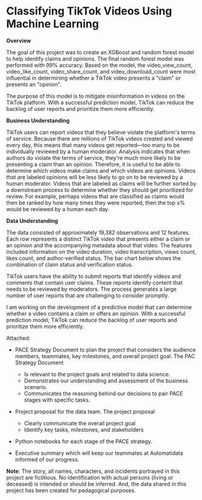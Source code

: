 # Classifying TikTok Videos Using Machine Learning

**Overview**

The goal of this project was to create an XGBoost and random forest model to help identify claims and opinions. The final random forest model was performed with 99% accuracy. Based on the model, the video_view_count,	video_like_count,	video_share_count, and video_download_count were most influential in determining whether a TikTok video presents a "claim" or presents an "opinion".

The purpose of this model is to mitigate misinformation in videos on the TikTok platform. With a successful prediction model, TikTok can reduce the backlog of user reports and prioritize them more efficiently.


**Business Understanding**

TikTok users can report videos that they believe violate the platform's terms of service. Because there are millions of TikTok videos created and viewed every day, this means that many videos get reported—too many to be individually reviewed by a human moderator. Analysis indicates that when authors do violate the terms of service, they're much more likely to be presenting a claim than an opinion. Therefore, it is useful to be able to determine which videos make claims and which videos are opinions. Videos that are labeled opinions will be less likely to go on to be reviewed by a human moderator. Videos that are labeled as claims will be further sorted by a downstream process to determine whether they should get prioritized for review. For example, perhaps videos that are classified as claims would then be ranked by how many times they were reported, then the top x% would be reviewed by a human each day.

**Data Understanding**

The data consisted of approximately 19,382 observations and 12 features. Each row represents a distinct TikTok video that presents either a claim or an opinion and the accompanying metadata about that video. The features included information on the video duration, video transcription, views count, likes count, and author-verified status. The bar chart below shows the combination of claim status and verification status.
![]()





TikTok users have the ability to submit reports that identify videos and comments that contain user claims. These reports identify content that needs to be reviewed by moderators. The process generates a large number of user reports that are challenging to consider promptly. 

I am working on the development of a predictive model that can determine whether a video contains a claim or offers an opinion. With a successful prediction model, TikTok can reduce the backlog of user reports and prioritize them more efficiently.
   
Attached:
 - PACE Strategy Document to plan the project that considers the audience members, teammates, key milestones, and overall project goal. The PAC Strategy Document
   * Is relevant to the project goals and related to data science.
   * Demonstrates our understanding and assessment of the business scenario.
   * Communicates the reasoning behind our decisions to pair PACE stages with specific tasks.
     
 - Project proposal for the data team. The project proposal
   * Clearly communicate the overall project goal 
   * Identify key tasks, milestones, and stakeholders
     
 - Python notebooks for each stage of the PACE strategy.

 - Executive summary which will keep our teammates at Automatidata informed of our progress. 
    
**Note**: The story, all names, characters, and incidents portrayed in this project are fictitious. No identification with actual persons (living or deceased) is intended or should be inferred. And, the data shared in this project has been created for pedagogical purposes. 
